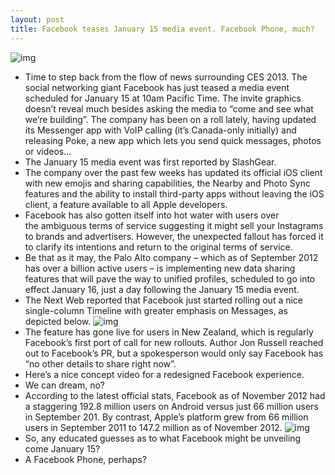 ```yaml
---
layout: post
title: Facebook teases January 15 media event. Facebook Phone, much?
---
```

![img](http://media.idownloadblog.com/wp-content/uploads/2013/01/Facebook-January-15-event-invite-graphics.png)
* Time to step back from the flow of news surrounding CES 2013. The social networking giant Facebook has just teased a media event scheduled for January 15 at 10am Pacific Time. The invite graphics doesn’t reveal much besides asking the media to “come and see what we’re building”. The company has been on a roll lately, having updated its Messenger app with VoIP calling (it’s Canada-only initially) and releasing Poke, a new app which lets you send quick messages, photos or videos…
* The January 15 media event was first reported by SlashGear.
* The company over the past few weeks has updated its official iOS client with new emojis and sharing capabilities, the Nearby and Photo Sync features and the ability to install third-party apps without leaving the iOS client, a feature available to all Apple developers.
* Facebook has also gotten itself into hot water with users over the ambiguous terms of service suggesting it might sell your Instagrams to brands and advertisers. However, the unexpected fallout has forced it to clarify its intentions and return to the original terms of service.
* Be that as it may, the Palo Alto company – which as of September 2012 has over a billion active users – is implementing new data sharing features that will pave the way to unified profiles, scheduled to go into effect January 16, just a day following the January 15 media event.
* The Next Web reported that Facebook just started rolling out a nice single-column Timeline with greater emphasis on Messages, as depicted below.
![img](http://media.idownloadblog.com/wp-content/uploads/2013/01/Facebook-single-column-Timeline.png)
* The feature has gone live for users in New Zealand, which is regularly Facebook’s first port of call for new rollouts. Author Jon Russell reached out to Facebook’s PR, but a spokesperson would only say Facebook has “no other details to share right now”.
* Here’s a nice concept video for a redesigned Facebook experience.
* We can dream, no?
* According to the latest official stats, Facebook as of November 2012 had a staggering 192.8 million users on Android versus just 66 million users in September 201. By contrast, Apple’s platform grew from 66 million users in September 2011 to 147.2 million as of November 2012.
![img](http://media.idownloadblog.com/wp-content/uploads/2012/06/Facebook-phone-concept-image-001.jpg)
* So, any educated guesses as to what Facebook might be unveiling come January 15?
* A Facebook Phone, perhaps?

